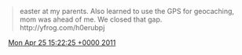 > easter at my parents\. Also learned to use the GPS for geocaching, mom was ahead of me\. We closed that gap\. http://yfrog\.com/h0erubpj

<img src="../../media/tweet.ico" width="12" /> [Mon Apr 25 15:22:25 +0000 2011](https://twitter.com/DromerDenker/status/62536950900457472)